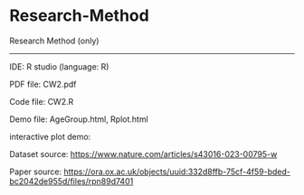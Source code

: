 # Research-Method
Research Method (only)

---

IDE: R studio (language: R)

PDF file: CW2.pdf

Code file: CW2.R

Demo file: AgeGroup.html, Rplot.html

interactive plot demo: <link>

Dataset source: https://www.nature.com/articles/s43016-023-00795-w

Paper source: https://ora.ox.ac.uk/objects/uuid:332d8ffb-75cf-4f59-bded-bc2042de955d/files/rpn89d7401

